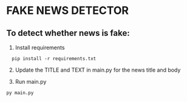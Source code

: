 # FAKE NEWS DETECTOR

## To detect whether news is fake:

1. Install requirements
```
  pip install -r requirements.txt
```

2. Update the TITLE and TEXT in main.py for the news title and body

3. Run main.py
```
py main.py
```
